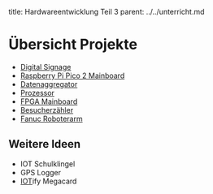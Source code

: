 title: Hardwareentwicklung Teil 3
parent: ../../unterricht.md

# Übersicht Projekte
* [Digital Signage](digital_signage.html)
* [Raspberry Pi Pico 2 Mainboard](pico2_mainboard.html)
* [Datenaggregator](aggregator.html)
* [Prozessor](prozessor.html)
* [FPGA Mainboard](fpga.html)
* [Besucherzähler](visitor.html)
* [Fanuc Roboterarm](fanuc.html)

## Weitere Ideen
* IOT Schulklingel
* GPS Logger
* [IOT](https://de.wikipedia.org/wiki/Internet_der_Dinge)ify Megacard
